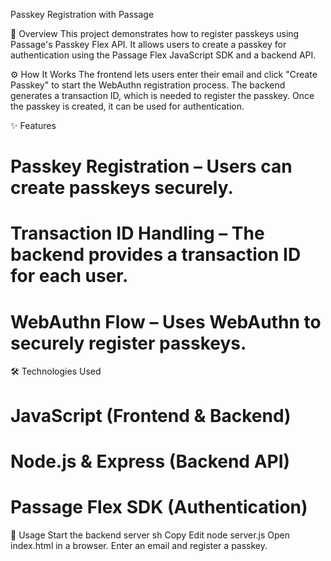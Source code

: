 Passkey Registration with Passage

📌 Overview
This project demonstrates how to register passkeys using Passage's Passkey Flex API. It allows users to create a passkey for authentication using the Passage Flex JavaScript SDK and a backend API.

⚙️ How It Works
The frontend lets users enter their email and click "Create Passkey" to start the WebAuthn registration process.
The backend generates a transaction ID, which is needed to register the passkey.
Once the passkey is created, it can be used for authentication.

✨ Features
# Passkey Registration – Users can create passkeys securely.
# Transaction ID Handling – The backend provides a transaction ID for each user.
# WebAuthn Flow – Uses WebAuthn to securely register passkeys.
🛠️ Technologies Used

# JavaScript (Frontend & Backend)
# Node.js & Express (Backend API)
# Passage Flex SDK (Authentication)
🚀 Usage
Start the backend server
sh
Copy
Edit
node server.js
Open index.html in a browser.
Enter an email and register a passkey.
